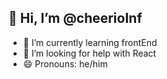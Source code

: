 ## 👋 Hi, I’m @cheerioInf
- 🌱 I’m currently learning frontEnd
- 👀 I’m looking for help with React
- 😄 Pronouns: he/him
